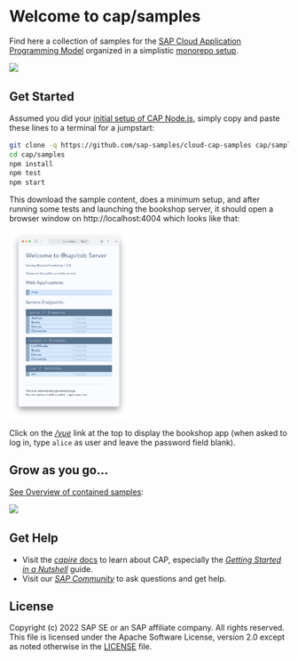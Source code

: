

# Welcome to cap/samples

Find here a collection of samples for the [SAP Cloud Application Programming Model](https://cap.cloud.sap) organized in a simplistic [monorepo setup](samples.md#all-in-one-monorepo).

![](https://github.com/SAP-samples/cloud-cap-samples/workflows/CI/badge.svg)

## Get Started

Assumed you did your [initial setup of CAP Node.js](https://cap.cloud.sap/docs/get-started/#setup), simply copy and paste these lines to a terminal for a jumpstart:

```sh
git clone -q https://github.com/sap-samples/cloud-cap-samples cap/samples
cd cap/samples
npm install
npm test
npm start
```

This download the sample content, does a minimum setup, and after running some tests and launching the bookshop server, it should open a browser window on http://localhost:4004 which looks like that:

<img src="etc/index-html.png" alt="bookshop showing up in browser" style="zoom:33%;" />

Click on the *[/vue](http:/localhost:4004/vue)* link at the top to display the bookshop app (when asked to log in, type `alice` as user and leave the password field blank).

## Grow as you go...

[See Overview of contained samples](samples.md):

![](etc/samples.drawio.svg)


## Get Help

- Visit the [*capire* docs](https://cap.cloud.sap) to learn about CAP, especially the [*Getting Started in a Nutshell*](https://cap.cloud.sap/docs/get-started/in-a-nutshell) guide.
- Visit our [*SAP Community*](https://answers.sap.com/tags/9f13aee1-834c-4105-8e43-ee442775e5ce) to ask questions and get help.


## License

Copyright (c) 2022 SAP SE or an SAP affiliate company. All rights reserved. This file is licensed under the Apache Software License, version 2.0 except as noted otherwise in the [LICENSE](LICENSE) file.
